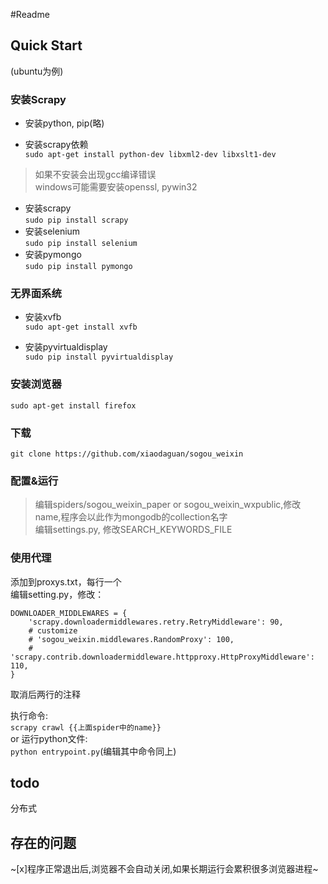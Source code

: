 #Readme  

## Quick Start   

(ubuntu为例)  

### 安装Scrapy  

- 安装python, pip(略)  

- 安装scrapy依赖  
`sudo apt-get install python-dev libxml2-dev libxslt1-dev`  
> 如果不安装会出现gcc编译错误   
> windows可能需要安装openssl, pywin32    

- 安装scrapy    
`sudo pip install scrapy`  
- 安装selenium  
`sudo pip install selenium`
- 安装pymongo  
`sudo pip install pymongo`  

### 无界面系统   
- 安装xvfb  
`sudo apt-get install xvfb`  

- 安装pyvirtualdisplay    
`sudo pip install pyvirtualdisplay`  
  
### 安装浏览器  
`sudo apt-get install firefox`  

### 下载  
`git clone https://github.com/xiaodaguan/sogou_weixin`  

### 配置&运行 
> 编辑spiders/sogou_weixin_paper or sogou_weixin_wxpublic,修改name,程序会以此作为mongodb的collection名字  
> 编辑settings.py, 修改SEARCH_KEYWORDS_FILE  

### 使用代理
添加到proxys.txt，每行一个  
编辑setting.py，修改：  
```
DOWNLOADER_MIDDLEWARES = {
    'scrapy.downloadermiddlewares.retry.RetryMiddleware': 90,
    # customize
    # 'sogou_weixin.middlewares.RandomProxy': 100,
    # 'scrapy.contrib.downloadermiddleware.httpproxy.HttpProxyMiddleware': 110,
}
```
取消后两行的注释  

执行命令:  
`scrapy crawl {{上面spider中的name}}`  
or 运行python文件:  
`python entrypoint.py`(编辑其中命令同上)  






## todo  

分布式  

## 存在的问题  

~[x]程序正常退出后,浏览器不会自动关闭,如果长期运行会累积很多浏览器进程~
